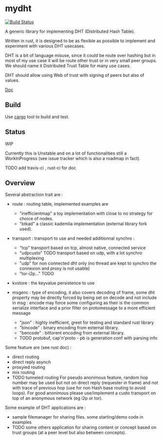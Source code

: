 mydht
=====

[![Build Status](https://travis-ci.org/cheme/mydht.svg?branch=master)](https://travis-ci.org/cheme/mydht)

A generic library for implementing DHT (Distributed Hash Table).

Written in rust, it is designed to be as flexible as possible to implement and experiment with various DHT usecases.

DHT is a bit of language misuse, since it could be route over hashing but in most of my use case it will be route other trust or in very small peer groups. We should name it Distributed Trust Table for many use cases.

DHT should allow using Web of trust with signing of peers but also of values.

[Doc](http://www.rust-ci.org/cheme/mydht/doc/mydht/)

Build
-----

Use [cargo](http://crates.io) tool to build and test.

Status
------

WIP

Currently this is Unstable and on a lot of functionalities still a WorkInProgress (see issue tracker which is also a roadmap in fact).

TODO add travis-ci , rust-ci for doc


Overview
--------

Several abstraction trait are :

* route : routing table, implemented examples are 
  - "inefficientmap" a toy implementation with close to no strategy for choice of nodes.
  - "btkad" a classic kademlia implementation (external library fork used).
* transport : transport to use and needed additionnal synchro :
  - "tcp" transport based on tcp, almost native, connected service
  - "udpcusto" TODO transport based on udp, with a lot synchro multiplexing 
  - "udp" for non connected dht only (no thread are kept to synchro the connexion and proxy is not usable)
  - "tor-i2p..." TODO
* kvstore : the keyvalue persistence to use

* msgenc : type of encoding, it also covers decoding of frame, some dht property may be directly forced by being set on decode and not include in msg : encode may force some configuring as their is the common serialize interface and a prior filter on protomessage to a more efficient message
  - "json" : highly inefficient, greet for testing and standard rust library
  - "bincode" : binary encoding from external library.
  - "bencode" : bittorent encoding from external library.
  - TODO protobuf, cap'n'proto - pb is generation conf with parsing info

Some feature are (see rust doc) :
- direct routing
- direct reply asynch
- proxyied routing
- mix routing
- TODO tunneled routing
For pseudo anonimous feature, random hop number may be used but not on direct reply (requester in frame) and not with trace of previous hop (use for non Hash base routing to avoid loops).
For good anonimous please use/implement a custo transport on top of an anonymous network (eg i2p or tor).

Some example of DHT applications are :
- sample filemanager for sharing files. some starting/demo code in examples
- TODO some others application for sharing content or concept based on trust groups (at a peer level but also between concepts).



